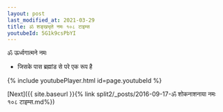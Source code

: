 ```yaml
---
layout: post
last_modified_at: 2021-03-29
title: ॐ शङ्खभृते नमः १०८ टाइम्स
youtubeId: 5G1k9csPbYI
---
```

 
 
 ॐ ऊर्ध्वगात्मने नमः  
 
 -  जिसके पास ब्रह्मांड से परे एक रूप है 
 
  
 
  
 
 
 
 
 
 


{% include youtubePlayer.html id=page.youtubeId %}
 
[Next]({{ site.baseurl }}{% link  split2/_posts/2016-09-17-ॐ शोकनाशनाया नमः १०८ टाइम्स.md%})
 
